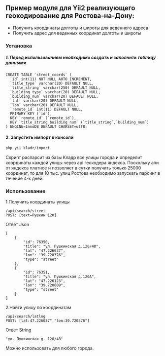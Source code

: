 ## Пример модуля для Yii2 реализующего геокодирование для Ростова-на-Дону:
  - Получить координаты долготы и широты для веденного адреса
  - Получить адрес для веденных координат долготы и широты
### Установка

##### 1. Перед использованием необходимо создать и заполнить таблицу данными
```
CREATE TABLE `street_coords` (
  `id` int(11) NOT NULL AUTO_INCREMENT,
  `title_type` varchar(20) DEFAULT NULL,
  `title_string` varchar(250) DEFAULT NULL,
  `building_type` varchar(20) DEFAULT NULL,
  `building_num` varchar(20) DEFAULT NULL,
  `lat` varchar(20) DEFAULT NULL,
  `lon` varchar(20) DEFAULT NULL,
  `remote_id` int(11) DEFAULT NULL,
  PRIMARY KEY (`id`),
  KEY `remote_id` (`remote_id`),
  KEY `title_string_building_num` (`title_string`,`building_num`)
) ENGINE=InnoDB DEFAULT CHARSET=utf8;
```
#### 2. Запустить импорт в консоли
```sh
php yii kladr/import
```

Скрипт распарсит из базы Кладр все улицы города и определит координаты каждой улицы через api геокодера яндекса. Поскольку апи от яндекса платное и позволяет в сутки получить только 25000 координат, то для 10 тыс. улиц Ростова необходимо запускать парсинг в течение 4-х дней.
### Использование

1.Получить координаты улицы
```
/api/search/street
POST: [text=Пушкин 120]
```
Ответ Json
```
[
    {
        "id": 76350,
        "title": "ул. Пушкинская д.120/48",
        "lat": "47.226037",
        "lon": "39.720376",
        "type": "street"
    },
    {
        "id": 76351,
        "title": "ул. Пушкинская д.120А",
        "lat": "47.226123",
        "lon": "39.720609",
        "type": "street"
    }
]
```
2.Найти улицу по координатам
```
/api/search/latlng
POST: [lat:47.226037","lon:39.720376"]
```
Ответ String
```
"ул. Пушкинская д. 120/48"
```

Можно использовать для любого города.